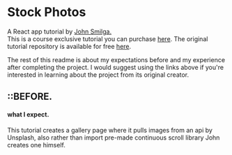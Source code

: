 [john smilga lesson git]: https://github.com/john-smilga/react-projects/tree/master/19-stock-photos
[john smilga lesson]: https://www.udemy.com/course/react-tutorial-and-projects-course/
[john smilga]: https://www.johnsmilga.com/

# Stock Photos

A React app tutorial by [John Smilga.][john smilga]  
This is a course exclusive tutorial you can purchase [here][john smilga lesson]. The original tutorial repository is available for free [here][john smilga lesson git].

The rest of this readme is about my expectations before and my experience after completing the project. I would suggest using the links above if you're interested in learning about the project from its original creator.

## ::BEFORE.

#### what I expect.

This tutorial creates a gallery page where it pulls images from an api by Unsplash, also rather than import pre-made continuous scroll library John creates one himself.
